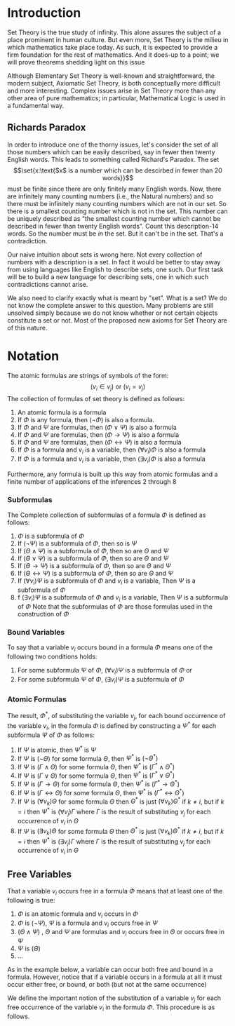# Introduction 
Set Theory is the true study of infinity. This alone assures the subject of a place prominent in human culture. But even more, Set Theory is the milieu in which mathematics take place today. As such, it is expected to provide a firm foundation for the rest of mathematics. And it does-up to a point; we will prove theorems shedding light on this issue

Although Elementary Set Theory is well-known and straightforward, the modern subject, Axiomatic Set Theory, is both conceptually more difficult and more interesting. Complex issues arise in Set Theory more than any other area of pure mathematics; in particular, Mathematical Logic is used in a fundamental way.

## Richards Paradox
In order to introduce one of the thorny issues, let's consider the set of all those numbers which can be easily described, say in fewer then twenty English words. This leads to something called Richard's Paradox. The set
$$\set{x:\text{$x$ is a number which can be descirbed in fewer than 20 words}}$$
must be finite since there are only finitely many English words. Now, there are infinitely many counting numbers (i.e., the Natural numbers) and so there must be infinitely many counting numbers which are not in our set. So there is a smallest counting number which is not in the set. This number can be uniquely described as "the smallest counting number which cannot be described in fewer than twenty English words". Count this description-14 words. So the number must be *in* the set. But it can't be in the set. That's a contradiction. 

Our naive intuition about sets is wrong here. Not every collection of numbers with a description is a set. In fact it would be better to stay away from using languages like English to describe sets, one such. Our first task will be to build a new language for describing sets, one in which such contradictions cannot arise.

We also need to clarify exactly what is meant by "set". What is a set? We do not know the complete answer to this question. Many problems are still unsolved simply because we do not know whether or not certain objects constitute a set or not. Most of the proposed new axioms for Set Theory are of this nature.

# Notation
The atomic formulas are strings of symbols of the form:
$$(v_i\in v_j)\text{ or }(v_i=v_j)$$
The collection of formulas of set theory is defined as follows:
1. An atomic formula is a formula
2. If $\Phi$ is any formula, then $(\neg \Phi)$ is also a formula.
3. If $\Phi$ and $\Psi$ are formulas, then $(\Phi\vee\Psi)$ is also a formula
4. If $\Phi$ and $\Psi$ are formulas, then $(\Phi\rightarrow\Psi)$ is also a formula
5. If $\Phi$ and $\Psi$ are formulas, then $(\Phi\leftrightarrow\Psi)$ is also a formula
6. If $\Phi$ is a formula and $v_i$ is a variable, then $(\forall v_i)\Phi$ is also a formula
7. If $\Phi$ is a formula and $v_i$ is a variable, then $(\exists v_i)\Phi$ is also a formula

Furthermore, any formula is built up this way from atomic formulas and a finite number of applications of the inferences $2$ through $8$

### Subformulas
The Complete collection of subformulas of a formula $\Phi$ is defined as follows:
1. $\Phi$ is a subformula of $\Phi$
2. If $(\neg \Psi)$ is a subformula of $\Phi$, then so is $\Psi$ 
3. If $(\Theta \wedge \Psi)$ is a subformula of $\Phi$, then so are $\Theta$ and $\Psi$
4. If $(\Theta \vee \Psi)$ is a subformula of $\Phi$, then so are $\Theta$ and $\Psi$
5. If $(\Theta \rightarrow \Psi)$ is a subformula of $\Phi$, then so are $\Theta$ and $\Psi$
6. If $(\Theta \leftrightarrow \Psi)$ is a subformula of $\Phi$, then so are $\Theta$ and $\Psi$
7. If $(\forall v_i)\Psi$ is a subformula of $\Phi$ and $v_i$  is a variable, Then $\Psi$ is a subformula of $\Phi$
8. f $(\exists v_i)\Psi$ is a subformula of $\Phi$ and $v_i$  is a variable, Then $\Psi$ is a subformula of $\Phi$
Note that the subformulas of $\Phi$  are those formulas used in the construction of $\Phi$ 

### Bound Variables
To say that a variable $v_i$ occurs bound in a formula $\Phi$ means one of the following two conditions holds:
1. For some subformula $\Psi$ of $\Phi$, $(\forall v_i)\Psi$ is a subformula of $\Phi$ or
2. For some subformula $\Psi$ of $\Phi$, $(\exists v_i)\Psi$ is a subformula of $\Phi$

### Atomic Formulas 
The result, $\Phi^*$, of substituting the variable $v_j$, for each bound occurrence of the variable $v_i$, in the formula $\Phi$ is defined by constructing a $\Psi^*$ for each subformula $\Psi$ of $\Phi$ as follows:
1. If $\Psi$ is atomic, then $\Psi^*$ is $\Psi$ 
2. If $\Psi$ is $(\neg \Theta)$ for some formula $\Theta$, then $\Psi^*$ is $(\neg\Theta^*)$ 
3. If $\Psi$ is $(\Gamma\wedge \Theta)$ for some formula $\Theta$, then $\Psi^*$ is $(\Gamma^*\wedge\Theta^*)$ 
4. If $\Psi$ is $(\Gamma\vee \Theta)$ for some formula $\Theta$, then $\Psi^*$ is $(\Gamma^*\vee\Theta^*)$ 
5. If $\Psi$ is $(\Gamma\rightarrow \Theta)$ for some formula $\Theta$, then $\Psi^*$ is $(\Gamma^*\rightarrow\Theta^*)$ 
6. If $\Psi$ is $(\Gamma\leftrightarrow \Theta)$ for some formula $\Theta$, then $\Psi^*$ is $(\Gamma^*\leftrightarrow\Theta^*)$ 
7. If $\Psi$ is $(\forall v_k)\Theta$ for some formula $\Theta$ then $\Theta^*$ is just $(\forall v_k)\Theta^*$ if $k\neq i$, but if $k=i$ then $\Psi^*$ is $(\forall v_j)\Gamma$ where $\Gamma$ is the result of substituting $v_j$ for each occurrence of $v_i$ in $\Theta$ 
8. If $\Psi$ is $(\exists v_k)\Theta$ for some formula $\Theta$ then $\Theta^*$ is just $(\forall v_k)\Theta^*$ if $k\neq i$, but if $k=i$ then $\Psi^*$ is $(\exists v_j)\Gamma$ where $\Gamma$ is the result of substituting $v_j$ for each occurrence of $v_i$ in $\Theta$ 

## Free Variables
That a variable $v_i$ occurs free in a formula $\Phi$ means that at least one of the following is true:
1. $\Phi$ is an atomic formula and $v_i$ occurs in $\Phi$ 
2. $\Phi$ is $(\neg \Psi)$, $\Psi$ is a formula and $v_i$ occurs free in $\Psi$ 
3. $(\Theta \wedge \Psi)$ , $\Theta$ and $\Psi$ are formulas and $v_i$ occurs free in $\Theta$ or occurs free in $\Psi$ 
4. $\Psi$ is $(\Theta)$
5. ...

As in the example below, a variable can occur both free and bound in a formula. However, notice that if a variable occurs in a formula at all it must occur either free, or bound, or both (but not at the same occurrence) 

We define the important notion of the substitution of a variable $v_j$ for each free occurrence of the variable $v_i$ in the formula $\Phi$. This procedure is as follows.

